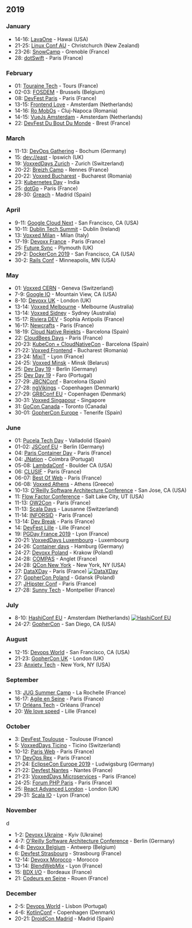 ## 2019


### January

* 14-16: [LavaOne](http://voxxeddays.com/hawaii/) - Hawai (USA)
* 21-25: [Linux Conf AU](http://linux.conf.au) - Christchurch (New Zealand)
* 23-26: [SnowCamp](http://snowcamp.io/fr/) - Grenoble (France)
* 28: [dotSwift](https://2019.dotswift.io/) - Paris (France)

### February

* 01: [Touraine Tech](https://touraine.tech/) - Tours (France)
* 02-03: [FOSDEM](https://fosdem.org/2019/) - Brussels (Belgium)
* 08: [DevFest Paris](https://www.billetweb.fr/devfest-paris) - Paris (France)
* 13-15: [Frontend Love](http://frontenddeveloperlove.com) - Amsterdam (Netherlands)
* 14-16: [Ro MobOs](http://romobos.com/) - Cluj-Napoca (Romania)
* 14-15: [VueJs Amsterdam](http://vuejs.amsterdam) - Amsterdam (Netherlands)
* 22: [DevFest Du Bout Du Monde](https://devfest.duboutdumonde.bzh/) - Brest (France)

### March

* 11-13: [DevOps Gathering](http://devops-gathering.io) - Bochum (Germany)
* 15: [dev://east](https://deveast.uk/) - Ipswich (UK)
* 19: [VoxxedDays Zurich](https://voxxeddays.com/) - Zurich (Switzerland)
* 20-22: [Breizh Camp](http://www.breizhcamp.org/) - Rennes (France)
* 20-22: [Voxxed Bucharest](https://romania.voxxeddays.com/bucharest/2019-03-20/) - Bucharest (Romania)
* 23: [Kubernetes Day](https://events.linuxfoundation.org/events/kubernetes-day-india-2019/?utm_source=cncf&utm_medium=email&utm_campaign=cloudnativemonthly&utm_content=january19) - India
* 25: [dotGo](https://www.dotgo.eu/) - Paris (France)
* 28-30: [Greach](http://greachconf.com) - Madrid (Spain)

### April

* 9-11: [Google Cloud Next](https://cloud.withgoogle.com/next/sf/) - San Francisco, CA (USA)
* 10-11: [Dublin Tech Summit](https://t.co/vzYtTZmZ6Y) - Dublin (Ireland)
* 13: [Voxxed Milan](https://voxxeddays.com/milan/) - Milan (Italy)
* 17-19: [Devoxx France](https://www.devoxx.fr/) - Paris (France)
* 25: [Future Sync](http://futuresync.co.uk) - Plymouth (UK)
* 29-2: [DockerCon 2019](https://dockercon19.smarteventscloud.com/portal/newreg.ww) - San Francisco, CA (USA)
* 30-2: [Rails Conf](https://railsconf.com/) - Minneapolis, MN (USA)

### May

* 01: [Voxxed CERN](https://voxxeddays.com/cern/) - Geneva (Switzerland)
* 7-9: [Google IO](https://events.google.com/io/) - Mountain View, CA (USA)
* 8-10: [Devoxx UK](https://www.devoxx.co.uk/) - London (UK)
* 13-14: [Voxxed Melbourne](https://australia.voxxeddays.com) - Melbourne (Australia)
* 13-14: [Voxxed Sidney](https://australia.voxxeddays.com) - Sydney (Australia)
* 15-17: [Riviera DEV](https://rivieradev.fr) - Sophia Antipolis (France)
* 16-17: [Newcrafts](https://ncrafts.io) - Paris (France)
* 18-19: [Cloud Native Rejekts](https://cloud-native.rejekts.io/) - Barcelona (Spain)
* 22: [CloudBees Days](https://www.cloudbees.com/cloudbees-days#paris) - Paris (France)
* 20-23: [KubeCon + CloudNativeCon](https://events.linuxfoundation.org/events/kubecon-cloudnativecon-europe-2019/) - Barcelona (Spain)
* 21-22: [Voxxed Frontend](https://romania.voxxeddays.com/frontend/) - Bucharest (Romania)
* 23-24: [MixiT](https://mixitconf.org) - Lyon (France)
* 24-25: [Voxxed Minsk](https://voxxeddays.com/minsk/) - Minsk (Belarus)
* 25: [Dev Day 19](https://devday.io/) - Berlin (Germany)
* 25: [Dev Day 19](https://devday.io/) - Faro (Portugal)
* 27-29: [JBCNConf](http://www.jbcnconf.com/2019) - Barcelona (Spain)
* 27-28: [ngVikings](https://ngvikings.org/) - Copenhagen (Denmark)
* 27-29: [GR8Conf EU](https://gr8conf.eu) - Copenhagen (Denmark)
* 30-31: [Voxxed Singapour](https://voxxeddays.com/singapore/) - Singapore
* 31: [GoCon Canada](https://gocon.ca/) - Toronto (Canada)
* 30-01: [GopherCon Europe](https://www.gophercon.es) - Tenerife (Spain)

### June

* 01: [Pucela Tech Day](https://gdgvalladolid.com) - Valladolid (Spain)
* 01-02: [JSConf EU](https://2019.jsconf.eu) - Berlin (Germany)
* 04: [Paris Container Day](http://paris-container-day.fr) - Paris (France)
* 04: [JNation](https://jnation.pt) - Coimbra (Portugal)
* 05-08: [LambdaConf](http://lambdaconf.us) - Boulder CA (USA)
* 06: [CLUSIF](https://clusif.fr/appel-a-contribution/) - Paris (France)
* 06-07: [Best Of Web](http://bestofweb.paris/) - Paris (France)
* 06-08: [Voxxed Athens](https://voxxeddays.com/athens/) - Athens (Greece)
* 10-13: [O'Reilly Software Architecture Conference](https://conferences.oreilly.com/software-architecture/sa-ça) - San Jose, CA (USA)
* 11: [Flow Factor Conference](https://flowfactorconference.com/) - Salt Lake City, UT (USA)
* 11-13: [OW2Con](https://www.ow2con.org/view/2019/) - Paris (France)
* 11-13: [Scala Days](https://scaladays.org/) - Lausanne (Switzerland)
* 11-14: [INFORSID](http://inforsid.fr/Paris2019/) - Paris (France)
* 13-14: [Dev Break](https://www.devbreak.io/) - Paris (France)
* 14: [DevFest Lille](https://devfest.gdglille.org/) - Lille (France)
* 19: [PGDay France 2019](https://2019.pgday.fr) - Lyon (France)
* 20-21: [VoxxedDays Luxembourg](https://voxxeddays.com/luxembourg/) - Luxembourg
* 24-26: [Container days](https://www.containerdays.io) - Hamburg (Germany)
* 24-27: [Devoxx Poland](http://devoxx.pl) - Krakow (Poland)
* 24-28: [COMPAS](https://2019.compas-conference.fr/) - Anglet (France)
* 24-28: [QCon New York](https://qconnewyork.com/) - New York, NY (USA)
* 27: [DataXDay](https://dataxday.fr/) - Paris (France) <a href="https://conference-hall.io/public/event/sciLlnq7UjZdqYhVCMHO"><img alt="DataXDay" src="https://img.shields.io/static/v1?label=CFP&message=March-31-2019&color=red"> </a>
* 27: [GopherCon Poland](http://twitter.com/GopherConPL) - Gdansk (Poland)
* 27: [JHipster Conf](https://jhipster-conf.github.io/) - Paris (France)
* 27-28: [Sunny Tech](https://sunny-tech.io/) - Montpellier (France)

### July

* 8-10: [HashiConf EU](https://hashiconfeu.hashicorp.com/) - Amsterdam (Netherlands) <a href="https://hashiconfeu.hashicorp.com/#submit-a-talk"><img alt="HashiConf EU" src="https://img.shields.io/static/v1?label=CFP&message=March-15-2019&color=red"> </a>
* 24-27: [GopherCon](https://www.gophercon.com) - San Diego, CA (USA)

### August

* 12-15: [Devops World](https://www.cloudbees.com/devops-world) - San Francisco, CA (USA)
* 21-23: [GopherCon UK](https://www.gophercon.com) - London (UK)
* 23: [Anxiety Tech](https://www.anxietytech.com/) - New York, NY (USA)

### September

* 13: [JUG Summer Camp](http://www.jugsummercamp.org/edition/10) - La Rochelle (France)
* 16-17: [Agile en Seine](https://www.agileenseine.com/) - Paris (France)
* 17: [Orléans Tech](http://orleans-tech.com) - Orléans (France)
* 20: [We love speed](https://www.welovespeed.com/2019/) - Lille (France)

### October

* 3: [DevFest Toulouse](https://devfesttoulouse.fr) - Toulouse (France)
* 5: [VoxxedDays Ticino](https://voxxeddays.com/ticino/) - Ticino (Switzerland)
* 10-12: [Paris Web](https://www.paris-web.fr) - Paris (France)
* 17: [DevOps Rex](http://devopsrex.fr) - Paris (France)
* 21-24: [EclipseCon Europe 2019](https://www.eclipsecon.org/europe2019) - Ludwigsburg (Germany)
* 21-22: [Devfest Nantes](https://devfest.gdgnantes.com/fr/) - Nantes (France)
* 21-23: [VoxxedDays Microservices](https://voxxeddays.com/microservices/) - Paris (France)
* 24-25: [Forum PHP Paris](https://event.afup.org) - Paris (France)
* 25: [React Advanced London](https://reactadvanced.com/) - London (UK)
* 29-31: [Scala IO](https://scala.io) - Lyon (France)

### November
d
* 1-2: [Devoxx Ukraine](http://devoxx.org.ua) - Kyiv (Ukraine)
* 4-7: [O'Reilly Software Architecture Conference](https://conferences.oreilly.com/software-architecture/sa-eu) - Berlin (Germany)
* 4-8: [Devoxx Belgium](http://devoxx.be) - Antwerp (Belgium)
* 6: [Devfest Strasbourg](https://devfest.gdgstrasbourg.fr) - Strasbourg (France)
* 12-14: [Devoxx Morocco](http://devoxx.ma) - Morocco
* 13-14: [BlendWebMix](https://www.blendwebmix.com/) - Lyon (France)
* 15: [BDX I/O](https://www.bdx.io) - Bordeaux (France)
* 21: [Codeurs en Seine](https://www.codeursenseine.com/2019/) - Rouen (France)

### December

* 2-5: [Devops World](https://www.cloudbees.com/devops-world) - Lisbon (Portugal)
* 4-6: [KotlinConf](https://kotlinconf.com/) - Copenhagen (Denmark)
* 20-21: [DroidCon Madrid](https://www.madrid.droidcon.com/) - Madrid (Spain)
